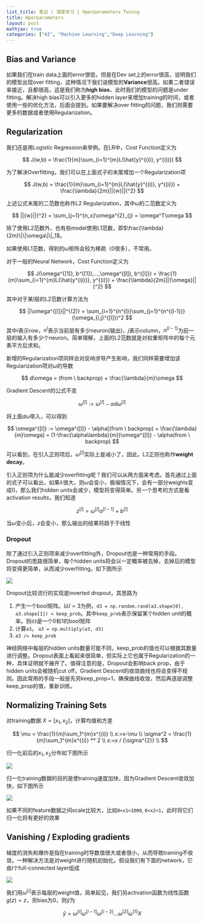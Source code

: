```yaml
---
list_title: 笔记 | 深度学习 | Hperparameters Tuning
title: Hperparameters
layout: post
mathjax: true
categories: ["AI", "Machine Learning","Deep Learning"]
---
```


## Bias and Variance

如果我们在train data上面的error很低，但是在Dev set上的error很高，说明我们的模型出现over fitting，这种情况下我们说模型的**Variance**很高。如果二者错误率接近，且都很高，这是我们称为**high bias**，此时我们的模型的问题是under fitting。解决high bias可以引入更多的hidden layer来增加training的时间，或者使用一些的优化方法，后面会提到。如果要解决over fitting的问题，我们则需要更多的数据或者使用Regularization。

## Regularization

我们还是用Logistic Regression来举例。在LR中，Cost Function定义为

$$
J(w,b) = \frac{1}{m}\sum_{i=1}^{m}L(\hat{y}^{(i)}, y^{(i)})
$$

为了解决Overfitting，我们可以在上面式子的末尾增加一个Regularization项

$$
J(w,b) = \frac{1}{m}\sum_{i=1}^{m}L(\hat{y}^{(i)}, y^{(i)}) + \frac{\lambda}{2m}||{w}||{^2}
$$

上述公式末尾的二范数也称作L2 Regularization，其中$\omega$的二范数定义为

$$
||{w}||{^2} = \sum_{j=1}^{n_x}\omega^{2}_{j} = \omega^T\omega
$$

除了使用L2范数外，也有些model使用L1范数，即$\frac{\lambda}{2m}\|\|\omega\|\|_1$。

如果使用L1范数，得到的$\omega$矩阵会较为稀疏（0很多），不常用。

对于一般的Neural Network，Cost Function定义为

$$
J(\omega^{[1]}, b^{[1]},...,\omega^{[l]}, b^{[l]}) = \frac{1}{m}\sum_{i=1}^{m}L(\hat{y^{(i)}}, y^{(i)}) + \frac{\lambda}{2m}||{\omega}||{^2}
$$

其中对于某$l$层的L2范数计算方法为

$$
||\omega^{[l]}||^{(2)} = \sum_{i=1}^{n^{l}}\sum_{j=1}^{n^{(l-1)}}(\omega_{i,j}^{[l]})^2
$$

其中$i$表示row，$n^{l}$表示当前层有多少neuron(输出)，$j$表示column，$n^{(l-1)}$为前一层的输入有多少个neuron。简单理解，上面的L2范数就是对权重矩阵中的每个元素平方后求和。

新增的Regularization项同样会对反响求导产生影响，我们同样需要增加该Regularization项对$\omega$的导数

$$
d\omega = (from \ backprop) + \frac{\lambda}{m}\omega 
$$

Gradient Descent的公式不变

$$
\omega^{[l]} := \omega^{[l]} - \alpha d\omega^{[l]} 
$$

将上面$d\omega$带入，可以得到

$$
\omega^{[l]} := \omega^{[l]} - \alpha[(from \ backprop) + \frac{\lambda}{m}\omega] = (1-\frac{\alpha\lambda}{m})\omega^{[l]} - \alpha(from \ backprop)
$$

可以看到，在引入正则项后，$\omega^{[l]}$实际上是减小了，因此，L2正则也称作**weight decay**。

引入正则项为什么能减少overfitting呢？我们可以从两方面来考虑。首先通过上面的式子可以看出，如果$\lambda$很大，则$\omega$会变小，极端情况下，会有一部分weights变成0，那么我们hidden units会减少，模型将变得简单。另一个思考的方式是看activation results，我们知道

$$
z^{[l]} = \omega^{[l]}\alpha^{[l-1]} + b^{[l]}
$$

当$\omega$变小后，$z$会变小，那么输出的结果将趋于于线性

### Dropout

除了通过引入正则项来减少overfitting外，Dropout也是一种常用的手段。Dropout的思路很简单，每个hidden units将会以一定概率被去掉，去掉后的模型将变得更简单，从而减少overfitting。如下图所示 

<img src="{{site.baseurl}}/assets/images/2018/02/dp-ht-1.png">

Dropout比较流行的实现是inverted dropout，其思路为

1. 产生一个bool矩阵。以$l=3$为例，`d3 = np.random.rand(a3.shape[0], a3.shape[1]) < keep_prob`。其中`keep_prob`表示保留某个hidden unit的概率。则`d3`是一个0和1的bool矩阵
2. 计算`a3`。 `a3 = np.multiply(a3, d3)`
3. `a3 /= keep_prob`

神经网络中每层的hidden units数量可能不同，keep_prob的值也可以根据其数量进行调整。Dropout表面上看起来很简单，但实际上它也属于Regularization的一种，具体证明就不展开了。值得注意的是，Dropout会影响back prop，由于hidden units会被随机cut off，Gradient Descent的收敛曲线也将会变得不规则。因此常用的手段一般是先另keep_prop=1，确保曲线收敛，然后再逐层调整keep_prop的值，重新训练。

## Normalizing Training Sets

对training数据 $X = [x_1, x_2]$，计算均值和方差

$$
\mu = \frac{1}{m}\sum_1^{m}x^{(i)} \\
x:=x-\mu \\
\sigma^2 = \frac{1}{m}\sum_1^{m}x^{(i)} ** 2 \\
x:=x / {\sigma^{2}} \\
$$

归一化前后的$x_1, x_2$分布如下图所示

<img src="{{site.baseurl}}/assets/images/2018/02/dp-ht-02.png">

归一化training数据的目的是使training速度加快，因为Gradient Descent收敛加快，如下图所示

<img src="{{site.baseurl}}/assets/images/2018/02/dp-ht-03.png">

如果不同的feature数据之间scale比较大，比如`0<x1<1000`, `0<x2<1`，此时将它们归一化将有更好的效果

## Vanishing / Exploding gradients

梯度的消失和爆炸是指在training时导数值很大或者很小，从而导致training不收敛。一种解决方法是对weight进行随机初始化。假设我们有下面的network，它由$l$个full-connected layer组成

<img src="{{site.baseurl}}/assets/images/2018/02/dp-ht-04.png">

我们用$\omega^{[i]}$表示每层的weight值，简单起见，我们另activation函数为线性函数$g(z) = z$，另bias为0，则$\hat{y}$为

$$
\hat{y} = \omega^{[l]}\omega^{[l-1]}\omega^{[l-2]}...\omega^{[2]}\omega^{[1]}X
$$


